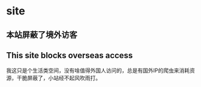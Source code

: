 # site

## 本站屏蔽了境外访客
## This site blocks overseas access


我这只是个生活类空间，没有啥值得外国人访问的，总是有国外IP的爬虫来消耗资源，干脆屏蔽了，小站经不起风吹雨打。

<!--标题栏-->
<link rel="icon" href="https://cdn.jsdelivr.net/gh/tdrme/tdrme.github.io@master/20210504085638103.png" type="image/x-icon" />
<!--收藏夹-->
<link rel="shortcut icon" href="https://cdn.jsdelivr.net/gh/tdrme/tdrme.github.io@master/20210504085638103.png" type="image/x-icon" />
